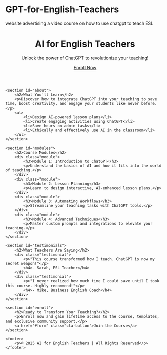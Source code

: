 # GPT-for-English-Teachers
website advertising a video course on how to use chatgpt to teach ESL
<!DOCTYPE html>
<html lang="en">
<head>
    <meta charset="UTF-8">
    <meta name="viewport" content="width=device-width, initial-scale=1.0">
    <title>AI for English Teachers</title>
    <link rel="stylesheet" href="styles.css">
</head>
<body>
    <header>
        <h1>AI for English Teachers</h1>
        <p>Unlock the power of ChatGPT to revolutionize your teaching!</p>
        <a href="#enroll" class="cta-button">Enroll Now</a>
    </header>

    <section id="about">
        <h2>What You'll Learn</h2>
        <p>Discover how to integrate ChatGPT into your teaching to save time, boost creativity, and engage your students like never before.</p>
        <ul>
            <li>Design AI-powered lesson plans</li>
            <li>Create engaging activities using ChatGPT</li>
            <li>Save hours on admin tasks</li>
            <li>Ethically and effectively use AI in the classroom</li>
        </ul>
    </section>

    <section id="modules">
        <h2>Course Modules</h2>
        <div class="module">
            <h3>Module 1: Introduction to ChatGPT</h3>
            <p>Understand the basics of AI and how it fits into the world of teaching.</p>
        </div>
        <div class="module">
            <h3>Module 2: Lesson Planning</h3>
            <p>Learn to design interactive, AI-enhanced lesson plans.</p>
        </div>
        <div class="module">
            <h3>Module 3: Automating Workflows</h3>
            <p>Streamline your teaching tasks with ChatGPT tools.</p>
        </div>
        <div class="module">
            <h3>Module 4: Advanced Techniques</h3>
            <p>Master custom prompts and integrations to elevate your teaching.</p>
        </div>
    </section>

    <section id="testimonials">
        <h2>What Teachers Are Saying</h2>
        <div class="testimonial">
            <p>"This course transformed how I teach. ChatGPT is now my secret weapon!"</p>
            <h4>- Sarah, ESL Teacher</h4>
        </div>
        <div class="testimonial">
            <p>"I never realized how much time I could save until I took this course. Highly recommend!"</p>
            <h4>- Mike, Business English Coach</h4>
        </div>
    </section>

    <section id="enroll">
        <h2>Ready to Transform Your Teaching?</h2>
        <p>Enroll now and gain lifetime access to the course, templates, and exclusive community support.</p>
        <a href="#form" class="cta-button">Join the Course</a>
    </section>

    <footer>
        <p>© 2025 AI for English Teachers | All Rights Reserved</p>
    </footer>
</body>
</html>
